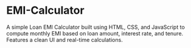 # EMI-Calculator
A simple Loan EMI Calculator built using HTML, CSS, and JavaScript to compute monthly EMI based on loan amount, interest rate, and tenure. Features a clean UI and real-time calculations.
